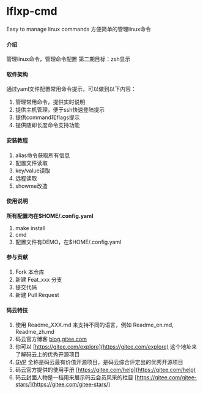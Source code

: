 # lflxp-cmd
 Easy to manage linux commands 方便简单的管理linux命令 

#### 介绍
管理linux命令，管理命令配置 
第二期目标：zsh显示

#### 软件架构
通过yaml文件配置常用命令提示，可以做到以下内容：

1. 管理常用命令，提供实时说明
2. 提供主机管理，便于ssh快速登陆提示
3. 提供command和flags提示
4. 提供随即长度命令支持功能


#### 安装教程

1.  alias命令获取所有信息 
2.  配置文件读取
3.  key/value读取
4.  远程读取
5.  showme改造

#### 使用说明

**所有配置均在$HOME/.config.yaml**

1.  make install
2.  cmd
3.  配置文件有DEMO，在$HOME/.config.yaml 

#### 参与贡献

1.  Fork 本仓库
2.  新建 Feat_xxx 分支
3.  提交代码
4.  新建 Pull Request


#### 码云特技

1.  使用 Readme\_XXX.md 来支持不同的语言，例如 Readme\_en.md, Readme\_zh.md
2.  码云官方博客 [blog.gitee.com](https://blog.gitee.com)
3.  你可以 [https://gitee.com/explore](https://gitee.com/explore) 这个地址来了解码云上的优秀开源项目
4.  [GVP](https://gitee.com/gvp) 全称是码云最有价值开源项目，是码云综合评定出的优秀开源项目
5.  码云官方提供的使用手册 [https://gitee.com/help](https://gitee.com/help)
6.  码云封面人物是一档用来展示码云会员风采的栏目 [https://gitee.com/gitee-stars/](https://gitee.com/gitee-stars/)
